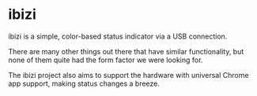 # ibizi

ibizi is a simple, color-based status indicator via a USB connection.

There are many other things out there that have similar functionality, but none of them quite had the form factor we were looking for.

The ibizi project also aims to support the hardware with universal Chrome app support, making status changes a breeze.

